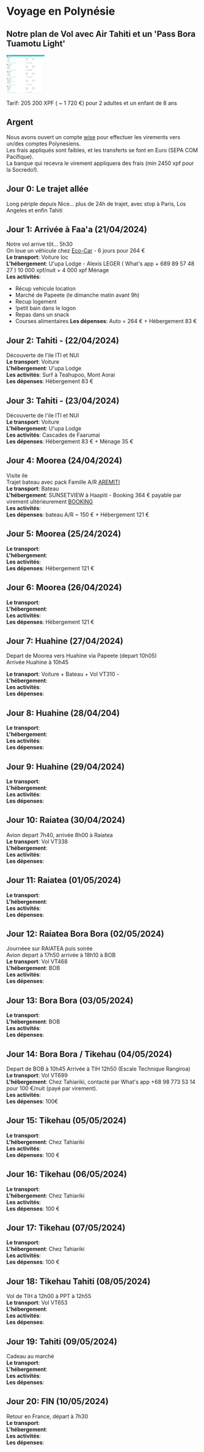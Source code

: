 # Voyage en Polynésie

## Notre plan de Vol avec Air Tahiti et un 'Pass Bora Tuamotu Light'

<img src="Validated_PDV.png" width="100" height="100">   

Tarif: 205 200 XPF ( ~ 1 720 €) pour 2 adultes et un enfant de 8 ans

## Argent

Nous avons ouvert un compte [wise](https://www.wise.com) pour effectuer les virements vers un/des comptes Polynesiens.   
Les frais appliqués sont faibles, et les transferts se font en Euro (SEPA COM Pacifique).   
La banque qui recevra le virement appliquera des frais (min 2450 xpf pour la Socredo!).   

## Jour 0: Le trajet allée

Long périple depuis Nice... plus de 24h de trajet, avec stop à Paris, Los Angeles et enfin Tahiti

## Jour 1: Arrivée à Faa'a (21/04/2024)

Notre vol arrive tôt... 5h30   
On loue un véhicule chez [Eco-Car](https://www.ecocar-tahiti.com/)  - 6 jours pour 264 €   
**Le transport**: Voiture loc   
**L'hébergement**: U'upa Lodge - Alexis LEGER ( What's app + 689 89 57 48 27 ) 10 000 xpf/nuit + 4 000 xpf Ménage   
**Les activités**: 
 * Récup vehicule location 
 * Marché de Papeete (le dimanche matin avant 9h)
 * Recup logement
 * !petit bain dans le logon 
 * Repas dans un snack
 * Courses alimentaires
**Les dépenses**:   Auto = 264 € + Hébergement 83 €   

## Jour 2: Tahiti - (22/04/2024)

Découverte de l'ile ITI et NUI   
**Le transport**: Voiture    
**L'hébergement**: U'upa Lodge   
**Les activités**: Surf à Teahupoo, Mont Aorai   
**Les dépenses**:   Hébergement 83 €   

## Jour 3: Tahiti - (23/04/2024)

Découverte de l'ile ITI et NUI   
**Le transport**: Voiture   
**L'hébergement**: U'upa Lodge   
**Les activités**: Cascades de Faarumai   
**Les dépenses**:  Hébergement 83 € + Ménage 35 €   

## Jour 4: Moorea (24/04/2024)

Visite ile   
Trajet bateau avec pack Famille A/R [AREMITI](https://www.aremiti.pf/packs-selection)   
**Le transport**: Bateau   
**L'hébergement**: SUNSETVIEW à Haapiti - Booking 364 € payable par virement ultérieurement [BOOKING](https://www.booking.com/hotel/pf/sunset-view-studio-private-beach-amazing-swim.fr.html)   
**Les activités**:   
**Les dépenses**:   bateau A/R ~ 150 € + Hébergement 121 €   

## Jour 5: Moorea (25/24/2024)
**Le transport**:  
**L'hébergement**:   
**Les activités**:   
**Les dépenses**: Hébergement 121 €   

## Jour 6: Moorea (26/04/2024)

**Le transport**:   
**L'hébergement**:   
**Les activités**:   
**Les dépenses**: Hébergement 121 €   

## Jour 7: Huahine (27/04/2024)

Depart de Moorea vers Huahine via Papeete (depart 10h05)   
Arrivée Huahine à 10h45   

**Le transport**:  Voiture + Bateau + Vol VT310 -    
**L'hébergement**:    
**Les activités**:   
**Les dépenses**:   

## Jour 8: Huahine (28/04/204)

**Le transport**:  
**L'hébergement**:    
**Les activités**:   
**Les dépenses**:   

## Jour 9: Huahine (29/04/2024)

**Le transport**:    
**L'hébergement**:   
**Les activités**:   
**Les dépenses**:   

## Jour 10: Raiatea (30/04/2024)

Avion depart 7h40, arrivée 8h00 à Raiatea   
**Le transport**: Vol VT338   
**L'hébergement**:   
**Les activités**:   
**Les dépenses**:   

## Jour 11: Raiatea (01/05/2024)

**Le transport**:    
**L'hébergement**:   
**Les activités**:   
**Les dépenses**:   

## Jour 12: Raiatea Bora Bora (02/05/2024)

Journéee sur RAIATEA puis soirée    
Avion depart à 17h50 arrivée à 18h10 à BOB    
**Le transport**:  Vol VT468   
**L'hébergement**: BOB   
**Les activités**:   
**Les dépenses**:   

## Jour 13: Bora Bora (03/05/2024)

**Le transport**:    
**L'hébergement**: BOB   
**Les activités**:   
**Les dépenses**:   

## Jour 14: Bora Bora / Tikehau (04/05/2024)

Depart de BOB à 10h45 Arrivée à TIH 12h50 (Escale Technique Rangiroa)   
**Le transport**: Vol VT699   
**L'hébergement**: Chez Tahiariki, contacté par What's app +68 98 773 53 14 pour 100 €/nuit (payé par virement).  
**Les activités**:   
**Les dépenses**: 100€     

## Jour 15: Tikehau (05/05/2024)

**Le transport**:    
**L'hébergement**: Chez Tahiariki   
**Les activités**:   
**Les dépenses**: 100 €   

## Jour 16: Tikehau (06/05/2024)

**Le transport**:   
**L'hébergement**: Chez Tahiariki   
**Les activités**:   
**Les dépenses**: 100 €   

## Jour 17: Tikehau (07/05/2024)

**Le transport**:   
**L'hébergement**: Chez Tahiariki   
**Les activités**:   
**Les dépenses**: 100 €   

## Jour 18: Tikehau Tahiti (08/05/2024)

Vol de TIH à 12h00 à PPT à 12h55   
**Le transport**: Vol VT653   
**L'hébergement**:   
**Les activités**:   
**Les dépenses**:   

## Jour 19: Tahiti (09/05/2024)

Cadeau au marché   
**Le transport**:   
**L'hébergement**:   
**Les activités**:   
**Les dépenses**:   

## Jour 20: FIN (10/05/2024)

Retour en France, départ à 7h30   
**Le transport**:  
**L'hébergement**:   
**Les activités**:   
**Les dépenses**:   
